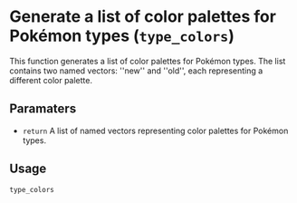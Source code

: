 # Generate a list of color palettes for Pokémon types (`type_colors`)

This function generates a list of color palettes for Pokémon types. The list contains two named vectors: ''new'' and ''old'', each representing a different color palette.

## Paramaters

 - `return` A list of named vectors representing color palettes for Pokémon types.

## Usage
```r
type_colors
```